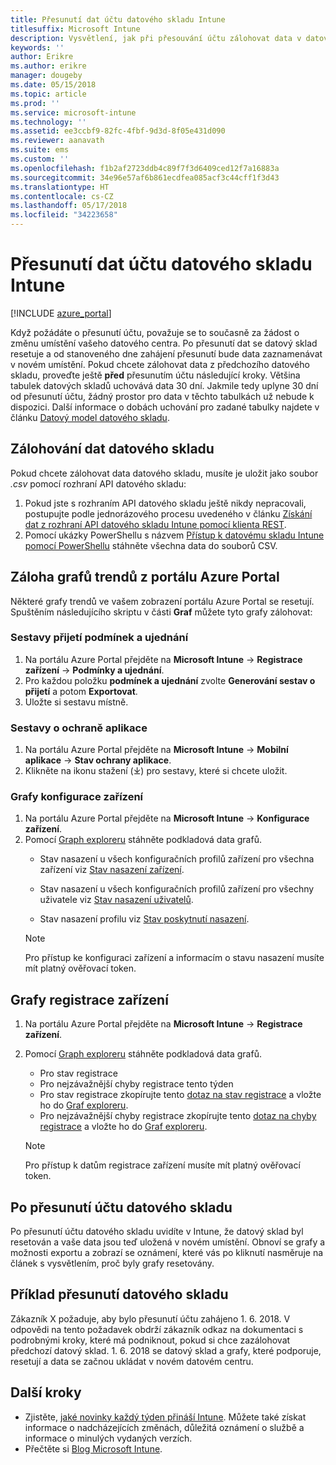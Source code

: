 ```yaml
---
title: Přesunutí dat účtu datového skladu Intune
titlesuffix: Microsoft Intune
description: Vysvětlení, jak při přesouvání účtu zálohovat data v datovém skladu Intune
keywords: ''
author: Erikre
ms.author: erikre
manager: dougeby
ms.date: 05/15/2018
ms.topic: article
ms.prod: ''
ms.service: microsoft-intune
ms.technology: ''
ms.assetid: ee3ccbf9-82fc-4fbf-9d3d-8f05e431d090
ms.reviewer: aanavath
ms.suite: ems
ms.custom: ''
ms.openlocfilehash: f1b2af2723ddb4c89f7f3d6409ced12f7a16883a
ms.sourcegitcommit: 34e96e57af6b861ecdfea085acf3c44cff1f3d43
ms.translationtype: HT
ms.contentlocale: cs-CZ
ms.lasthandoff: 05/17/2018
ms.locfileid: "34223658"
---
```

# <a name="move-your-intune-data-warehouse-account-data"></a>Přesunutí dat účtu datového skladu Intune 

[!INCLUDE [azure_portal](./includes/azure_portal.md)]

Když požádáte o přesunutí účtu, považuje se to současně za žádost o změnu umístění vašeho datového centra. Po přesunutí dat se datový sklad resetuje a od stanoveného dne zahájení přesunutí bude data zaznamenávat v novém umístění. Pokud chcete zálohovat data z předchozího datového skladu, proveďte ještě **před** přesunutím účtu následující kroky. Většina tabulek datových skladů uchovává data 30 dní. Jakmile tedy uplyne 30 dní od přesunutí účtu, žádný prostor pro data v těchto tabulkách už nebude k dispozici. Další informace o dobách uchování pro zadané tabulky najdete v článku [Datový model datového skladu](reports-ref-data-model.md). 

## <a name="back-up-your-data-warehouse-data"></a>Zálohování dat datového skladu 

Pokud chcete zálohovat data datového skladu, musíte je uložit jako soubor *.csv* pomocí rozhraní API datového skladu:  

1. Pokud jste s rozhraním API datového skladu ještě nikdy nepracovali, postupujte podle jednorázového procesu uvedeného v článku [Získání dat z rozhraní API datového skladu Intune pomocí klienta REST](reports-proc-data-rest.md).
2. Pomocí ukázky PowerShellu s názvem [Přístup k datovému skladu Intune pomocí PowerShellu](https://github.com/Microsoft/Intune-Data-Warehouse/tree/master/Samples/PowerShell) stáhněte všechna data do souborů CSV. 

## <a name="back-up-your-trend-charts-from-the-azure-portal"></a>Záloha grafů trendů z portálu Azure Portal

Některé grafy trendů ve vašem zobrazení portálu Azure Portal se resetují. Spuštěním následujícího skriptu v části **Graf** můžete tyto grafy zálohovat:   

### <a name="terms--conditions-acceptance-reports"></a>Sestavy přijetí podmínek a ujednání
1. Na portálu Azure Portal přejděte na **Microsoft Intune** -> **Registrace zařízení** -> **Podmínky a ujednání**.
2. Pro každou položku **podmínek a ujednání** zvolte **Generování sestav o přijetí** a potom **Exportovat**.
3. Uložte si sestavu místně.
 
### <a name="app-protection-reports"></a>Sestavy o ochraně aplikace  
1. Na portálu Azure Portal přejděte na **Microsoft Intune** -> **Mobilní aplikace** -> **Stav ochrany aplikace**.
2. Klikněte na ikonu stažení (⤓) pro sestavy, které si chcete uložit.

### <a name="device-configuration-charts"></a>Grafy konfigurace zařízení 
1. Na portálu Azure Portal přejděte na **Microsoft Intune** -> **Konfigurace zařízení**.
2. Pomocí [Graph exploreru](https://developer.microsoft.com/graph/graph-explorer) stáhněte podkladová data grafů. 
    - Stav nasazení u všech konfiguračních profilů zařízení pro všechna zařízení viz [Stav nasazení zařízení](https://graph.microsoft.com/beta/reports/deviceConfigurationDeviceActivity/content).

    - Stav nasazení u všech konfiguračních profilů zařízení pro všechny uživatele viz [Stav nasazení uživatelů](https://graph.microsoft.com/beta/reports/deviceConfigurationUserActivity/content).

    - Stav nasazení profilu viz [Stav poskytnutí nasazení](https://graph.microsoft.com/beta/deviceManagement/deviceConfigurations?$select=id,displayName,lastModifiedDateTime,deviceStatusOverview&$expand=deviceStatusOverview).
  
    > [!NOTE]
    > Pro přístup ke konfiguraci zařízení a informacím o stavu nasazení musíte mít platný ověřovací token.

## <a name="device-enrollment-charts"></a>Grafy registrace zařízení
1. Na portálu Azure Portal přejděte na **Microsoft Intune** -> **Registrace zařízení**.
2. Pomocí [Graph exploreru](https://developer.microsoft.com/graph/graph-explorer) stáhněte podkladová data grafů.
    - Pro stav registrace 
    - Pro nejzávažnější chyby registrace tento týden 
    - Pro stav registrace zkopírujte tento [dotaz na stav registrace](https://graph.microsoft.com/beta/reports/managedDeviceEnrollmentFailureTrends()/content) a vložte ho do [Graf exploreru](https://developer.microsoft.com/graph/graph-explorer).
    - Pro nejzávažnější chyby registrace zkopírujte tento [dotaz na chyby registrace](https://graph.microsoft.com/beta/reports/managedDeviceEnrollmentTopFailures(period=null)/content) a vložte ho do [Graf exploreru](https://developer.microsoft.com/graph/graph-explorer).

    > [!NOTE]
    > Pro přístup k datům registrace zařízení musíte mít platný ověřovací token. 

## <a name="after-a-data-warehouse-account-move"></a>Po přesunutí účtu datového skladu

Po přesunutí účtu datového skladu uvidíte v Intune, že datový sklad byl resetován a vaše data jsou teď uložená v novém umístění. Obnoví se grafy a možnosti exportu a zobrazí se oznámení, které vás po kliknutí nasměruje na článek s vysvětlením, proč byly grafy resetovány.  

## <a name="data-warehouse-move-example"></a>Příklad přesunutí datového skladu 

Zákazník X požaduje, aby bylo přesunutí účtu zahájeno 1. 6. 2018. V odpovědi na tento požadavek obdrží zákazník odkaz na dokumentaci s podrobnými kroky, které má podniknout, pokud si chce zazálohovat předchozí datový sklad. 1. 6. 2018 se datový sklad a grafy, které podporuje, resetují a data se začnou ukládat v novém datovém centru. 

## <a name="next-steps"></a>Další kroky

 - Zjistěte, [jaké novinky každý týden přináší Intune](whats-new.md). Můžete také získat informace o nadcházejících změnách, důležitá oznámení o službě a informace o minulých vydaných verzích.
 - Přečtěte si [Blog Microsoft Intune](http://go.microsoft.com/fwlink/?LinkID=273882).
